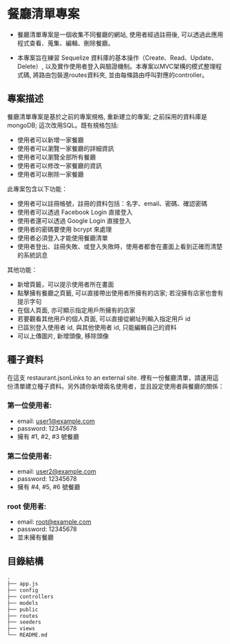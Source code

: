 # 餐廳清單專案
- 餐廳清單專案是一個收集不同餐廳的網站, 使用者經過註冊後, 可以透過此應用程式查看、蒐集、編輯、刪除餐廳。

- 本專案旨在練習 Sequelize 資料庫的基本操作（Create、Read、Update、Delete）, 以及實作使用者登入與驗證機制。本專案以MVC架構的模式整理程式碼, 將路由包裝進routes資料夾, 並由每條路由呼叫對應的controller。

## 專案描述
餐廳清單專案是基於之前的專案規格, 重新建立的專案; 之前採用的資料庫是mongoDB; 這次改用SQL。既有規格包括: 
- 使用者可以新增一家餐廳
- 使用者可以瀏覽一家餐廳的詳細資訊
- 使用者可以瀏覽全部所有餐廳
- 使用者可以修改一家餐廳的資訊
- 使用者可以刪除一家餐廳

此專案包含以下功能：
- 使用者可以註冊帳號，註冊的資料包括：名字、email、密碼、確認密碼
- 使用者可以透過 Facebook Login 直接登入
- 使用者還可以透過 Google Login 直接登入
- 使用者的密碼要使用 bcrypt 來處理
- 使用者必須登入才能使用餐廳清單
- 使用者登出、註冊失敗、或登入失敗時，使用者都會在畫面上看到正確而清楚的系統訊息

其他功能：
- 新增頁籤，可以提示使用者所在畫面
- 點擊擁有餐廳之頁籤, 可以直接帶出使用者所擁有的店家; 若沒擁有店家也會有提示字句
- 在個人頁面, 亦可顯示指定用戶所擁有的店家
- 若要觀看其他用戶的個人頁面, 可以直接從網址列輸入指定用戶 id
- 已區別登入使用者 id, 與其他使用者 id, 只能編輯自己的資料
- 可以上傳圖片, 新增頭像, 移除頭像

## 種子資料
在這支 restaurant.jsonLinks to an external site. 裡有一份餐廳清單，請運用這份清單建立種子資料。另外請你新增兩名使用者，並且設定使用者與餐廳的關係：

### 第一位使用者:
- email: user1@example.com
- password: 12345678
- 擁有 #1, #2, #3 號餐廳

### 第二位使用者:
- email: user2@example.com
- password: 12345678
- 擁有 #4, #5, #6 號餐廳

### root 使用者:
- email: root@example.com
- password: 12345678
- 並未擁有餐廳




## 目錄結構
```markdown
.
├── app.js
├── config
├── controllers
├── models
├── public
├── routes
├── seeders
├── views
└── README.md
```